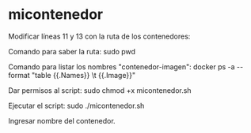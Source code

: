 # micontenedor

Modificar líneas 11 y 13 con la ruta de los contenedores: 

Comando para saber la ruta: sudo pwd

Comando para listar los nombres "contenedor-imagen": docker ps -a --format "table {{.Names}} \t {{.Image}}" 

Dar permisos al script: sudo chmod +x micontenedor.sh

Ejecutar el script: sudo ./micontenedor.sh

Ingresar nombre del contenedor.





